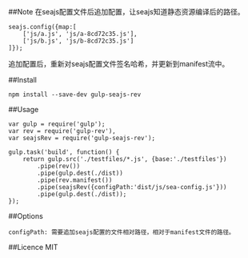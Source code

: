 ##Note
在seajs配置文件后追加配置，让seajs知道静态资源编译后的路径。
```
seajs.config({map:[
    ['js/a.js', 'js/a-8cd72c35.js'],
    ['js/b.js', 'js/b-8cd72c35.js']
]});
```
追加配置后，重新对seajs配置文件签名哈希，并更新到manifest流中。

##Install
```
npm install --save-dev gulp-seajs-rev
```

##Usage
```
var gulp = require('gulp');
var rev = require('gulp-rev'),
var seajsRev = require('gulp-seajs-rev');

gulp.task('build', function() {
    return gulp.src('./testfiles/*.js', {base:'./testfiles'})
        .pipe(rev())
        .pipe(gulp.dest(./dist))
        .pipe(rev.manifest())
        .pipe(seajsRev({configPath:'dist/js/sea-config.js'}))
        .pipe(gulp.dest(./dist));
});
```

##Options
```
configPath: 需要追加seajs配置的文件相对路径，相对于manifest文件的路径。
```

##Licence
MIT
